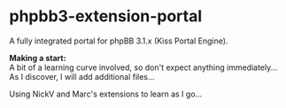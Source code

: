 phpbb3-extension-portal
=======================

A fully integrated portal for phpBB 3.1.x (Kiss Portal Engine).

**Making a start:**  
A bit of a learning curve involved, so don't expect anything immediately... As I discover, I will add additional files... 

Using NickV and Marc's extensions to learn as I go...


